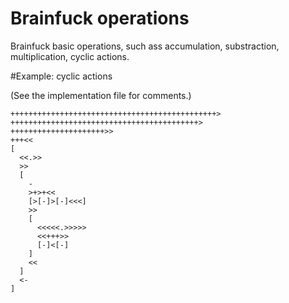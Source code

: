 Brainfuck operations
====================

Brainfuck basic operations, such ass accumulation, substraction, multiplication, cyclic actions.

#Example: cyclic actions

(See the implementation file for comments.)

```brainfuck
++++++++++++++++++++++++++++++++++++++++++++++>
++++++++++++++++++++++++++++++++++++++++++>
+++++++++++++++++++++>>
+++<<
[
  <<.>>
  >>
  [
    -
    >+>+<<
    [>[-]>[-]<<<]
    >>
    [
      <<<<<.>>>>>
      <<+++>>
      [-]<[-]
    ]
    <<
  ]
  <-
]
```
